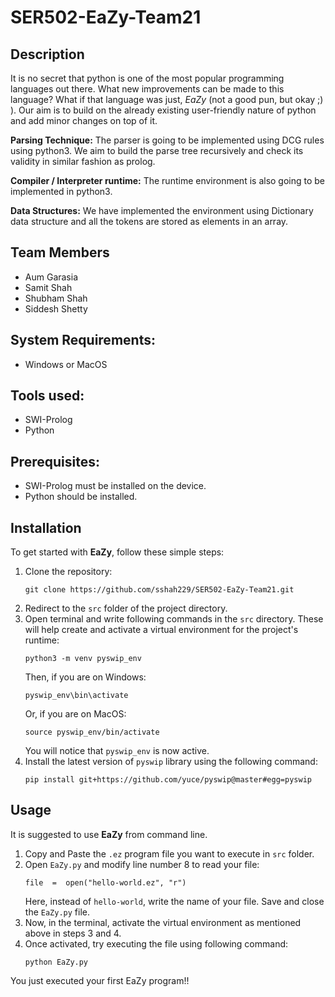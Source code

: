 
# SER502-EaZy-Team21

## Description

It is no secret that python is one of the most popular programming languages out there. What new improvements can be made to this language? What if that language was just, *EaZy* (not a good pun, but okay ;) ). Our aim is to build on the already existing user-friendly nature of python and add minor changes on top of it. 

**Parsing Technique:** The parser is going to be implemented using DCG rules using python3. We aim to build the parse tree recursively and check its validity in similar fashion as prolog. 

**Compiler / Interpreter runtime:** The runtime environment is also going to be implemented in python3. 

**Data Structures:** We have implemented the environment using Dictionary data structure and all the tokens are stored as elements in an array.

## Team Members

- Aum Garasia
- Samit Shah
- Shubham Shah
- Siddesh Shetty


## System Requirements:
* Windows or MacOS

## Tools used:
* SWI-Prolog
* Python

## Prerequisites:
* SWI-Prolog must be installed on the device.
* Python should be installed.

## Installation

To get started with **EaZy**, follow these simple steps:

1. Clone the repository:
	```
	git clone https://github.com/sshah229/SER502-EaZy-Team21.git
	```	
2. Redirect to the ```src``` folder of the project directory.
3. Open terminal and write following commands in the ```src``` directory. These will help create and activate a virtual environment for the project's runtime:
	```
	python3 -m venv pyswip_env
	```
	  Then, if you are on Windows:
	 ```
	pyswip_env\bin\activate
   ```
	 Or, if you are on MacOS:
	 ```
	source pyswip_env/bin/activate
	 ```
	 You will notice that ```pyswip_env``` is now active.
 4. Install the latest version of ```pyswip``` library using the following command:
	 ```
	 pip install git+https://github.com/yuce/pyswip@master#egg=pyswip
	 ```

## Usage

It is suggested to use **EaZy** from command line.
1. Copy and Paste the ```.ez``` program file you want to execute in ```src``` folder.
2. Open ```EaZy.py``` and modify line number 8 to read your file:
	```
	file  =  open("hello-world.ez", "r")
	```
	Here, instead of ```hello-world```, write the name of your file. Save and close the ```EaZy.py``` file.
3. Now, in the terminal, activate the virtual environment as mentioned above in steps 3 and 4.
4. Once activated, try executing the file using following command:
	```
	python EaZy.py
	```

You just executed your first EaZy program!!
